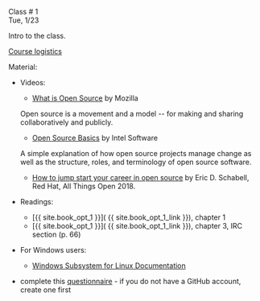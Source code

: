 <div class="lecture1">

<div class="column_date">
<p markdown="block">

Class # 1 <br>
Tue, 1/23



</p>
</div>

<div class="column_materials">
<p markdown="block">

Intro to the class.

[Course logistics](slides/week1/course_logistics.html)  

Material:

- Videos:
    - [What is Open Source](https://youtu.be/7c0IrsDsNaw) by Mozilla

	Open source is a movement and a model -- for making and sharing collaboratively and publicly.
    - [Open Source Basics](https://youtu.be/Tyd0FO0tko8) by Intel Software

	A simple explanation of how open source projects manage change as well as the structure,
        roles, and terminology of open source software.

    - [How to jump start your career in open source](https://youtu.be/9X6HYoTl3K0) by  Eric D. Schabell, Red Hat, All Things Open 2018.
    
- Readings:
    - [{{ site.book_opt_1 }}]( {{ site.book_opt_1_link }}), chapter 1
    - [{{ site.book_opt_1 }}]( {{ site.book_opt_1_link }}), chapter 3, IRC section (p. 66)

- For Windows users:
    - [Windows Subsystem for Linux Documentation](https://docs.microsoft.com/en-us/windows/wsl/about)

</p>
</div>

<div class="column_assign">
<p markdown="block">

- complete this [questionnaire](https://goo.gl/forms/w53sDFkfXEzlrzNi2) - if you do not have a GitHub account, create one first





</p>
</div>

</div>

